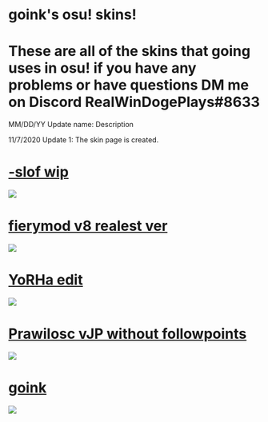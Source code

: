 # goink's osu! skins!
# These are all of the skins that going uses in osu! if you have any problems or have questions DM me on Discord RealWinDogePlays#8633

MM/DD/YY Update name: Description

11/7/2020 Update 1: The skin page is created.

# [-slof wip](https://drive.google.com/file/d/1XsVHe2dpvCgJrzSpw6QjYEfMnf2QWKWw/view)
![](https://cdn.discordapp.com/attachments/758069248622067854/758075770299220008/screenshot1403.png)

# [fierymod v8 realest ver](https://drive.google.com/file/d/1XRj65fZfKTb84BYMQDga8k7A1PoL_B29/view)
![](https://cdn.discordapp.com/attachments/758069248622067854/758075772262154341/screenshot1402.png)

# [YoRHa edit](https://drive.google.com/file/d/1u0dPNEPejgcHfzT790E4mVN0UcH9Tjzf/view)
![](https://cdn.discordapp.com/attachments/758069248622067854/758075766385803469/screenshot1408.png)

# [Prawilosc vJP without followpoints](https://drive.google.com/file/d/1qdGStWupWrsAYIQyE3tFlJ2TUicDCuKl/view)
![](https://cdn.discordapp.com/attachments/758069248622067854/758075767887495168/screenshot1405.png)

# [goink](https://drive.google.com/file/d/1AQXnfcB2Acto56kXm7xyPY6kpvTKMoYp/view)
![](https://cdn.discordapp.com/attachments/758069248622067854/758075772496773171/screenshot1400.png)

